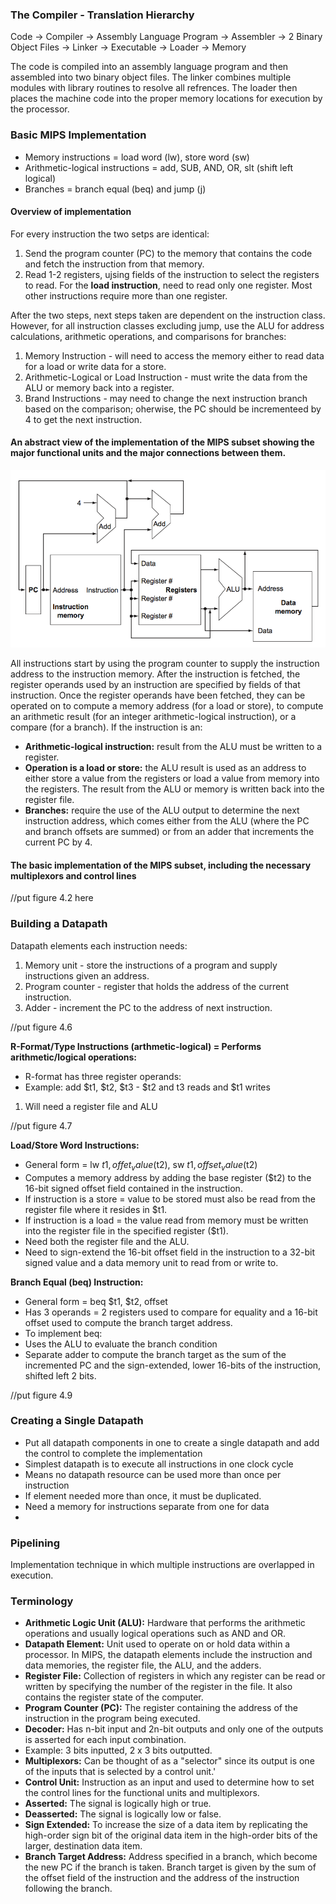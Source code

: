 ### **The Compiler - Translation Hierarchy**
Code -> Compiler -> Assembly Language Program -> Assembler -> 2 Binary Object Files -> Linker -> Executable -> Loader -> Memory

The code is compiled into an assembly language program and then assembled into two binary object files. The linker combines multiple modules with library routines to resolve all refrences. The loader then places the machine code into the proper memory locations for execution by the processor.

### **Basic MIPS Implementation**
- Memory instructions = load word (lw), store word (sw)
- Arithmetic-logical instructions = add, SUB, AND, OR, slt (shift left logical)
- Branches = branch equal (beq) and jump (j)

#### **Overview of implementation**
For every instruction the two setps are identical:

1. Send the program counter (PC) to the memory that contains the code and fetch the instruction from that memory.
2. Read 1-2 registers, ujsing fields of the instruction to select the registers to read. For the **load instruction**, need to read only one register. Most other instructions require more than one register.

After the two steps, next steps taken are dependent on the instruction class. However, for all instruction classes excluding jump, use the ALU for address calculations, arithmetic operations, and comparisons for branches:

1. Memory Instruction - will need to access the memory either to read data for a load or write data for a store.
2. Arithmetic-Logical or Load Instruction - must write the data from the ALU or memory back into a register.
3. Brand Instructions - may need to change the next instruction branch based on the comparison; oherwise, the PC should be incrementeed by 4 to get the next instruction.

#### **An abstract view of the implementation of the MIPS subset showing the major functional units and the major connections between them.**

![figure4.1](https://github.com/R-Ligier/ComputerArchitecture2/blob/master/figure4.1.png "Figure 4.1")

All instructions start by using the program counter to supply the instruction address to the instruction memory. After the instruction is fetched, the register operands used by an instruction are specified by fields of that instruction. Once the register operands have been fetched, they can be operated on to compute a memory address (for a load or store), to compute an arithmetic result (for an integer arithmetic-logical instruction), or a compare (for a branch).
If the instruction is an:
- **Arithmetic-logical instruction:** result from the ALU must be written to a register.
- **Operation is a load or store:** the ALU result is used as an address to either store a value from the registers or load a value from memory into the registers. The result from the ALU or memory is written back into the register file.
- **Branches:** require the use of the ALU output to determine the next instruction address, which comes either from the ALU (where the PC and branch offsets are summed) or from an adder that increments the current PC by 4.

#### **The basic implementation of the MIPS subset, including the necessary multiplexors and control lines**
//put figure 4.2 here

### **Building a Datapath**
Datapath elements each instruction needs:

1. Memory unit - store the instructions of a program and supply instructions given an address.
2. Program counter - register that holds the address of the current instruction.
3. Adder - increment the PC to the address of next instruction.

//put figure 4.6

**R-Format/Type Instructions (arthmetic-logical) = Performs arithmetic/logical operations:**
- R-format has three register operands:
- Example: add $t1, $t2, $t3 - $t2 and t3 reads and $t1 writes
1. Will need a register file and ALU

//put figure 4.7

**Load/Store Word Instructions:**
- General form = lw $t1, offet_value($t2), sw $t1, offset_value ($t2)
- Computes a memory address by adding the base register ($t2) to the 16-bit signed offset field contained in the instruction.
- If instruction is a store = value to be stored must also be read from the register file where it resides in $t1.
- If instruction is a load = the value read from memory must be written into the register file in the specified register ($t1).
- Need both the register file and the ALU.
- Need to sign-extend the 16-bit offset field in the instruction to a 32-bit signed value and a data memory unit to read from or write to.

**Branch Equal (beq) Instruction:**
- General form = beq $t1, $t2, offset
- Has 3 operands = 2 registers used to compare for equality and a 16-bit offset used to compute the branch target address.
- To implement beq:
- Uses the ALU to evaluate the branch condition
- Separate adder to compute the branch target as the sum of the incremented PC and the sign-extended, lower 16-bits of the instruction, shifted left 2 bits.

//put figure 4.9

### **Creating a Single Datapath**
- Put all datapath components in one to create a single datapath and add the control to complete the implementation
- Simplest datapath is to execute all instructions in one clock cycle
- Means no datapath resource can be used more than once per instruction
- If element needed more than once, it must be duplicated.
- Need a memory for instructions separate from one for data
-

### **Pipelining**
Implementation technique in which multiple instructions are overlapped in execution.


### **Terminology**
- **Arithmetic Logic Unit (ALU):** Hardware that performs the arithmetic operations and usually logical operations such as AND and OR.
- **Datapath Element:** Unit used to operate on or hold data within a processor. In MIPS, the datapath elements include the instruction and data memories, the register file, the ALU, and the adders.
- **Register File:** Collection of registers in which any register can be read or written by specifying the number of the register in the file. It also contains the register state of the computer.
- **Program Counter (PC):** The register containing the address of the instruction in the program being executed.
- **Decoder:** Has n-bit input and 2n-bit outputs and only one of the outputs is asserted for each input combination.
- Example: 3 bits inputted, 2 x 3 bits outputted.
- **Multiplexors:** Can be thought of as a "selector" since its output is one of the inputs that is selected by a control unit.'
- **Control Unit:** Instruction as an input and used to determine how to set the control lines for the functional units and multiplexors.
- **Asserted:** The signal is logically high or true.
- **Deasserted:** The signal is logically low or false.
- **Sign Extended:** To increase the size of a data item by replicating the high-order sign bit of the original data item in the high-order bits of the larger, destination data item.
- **Branch Target Address:** Address specified in a branch, which become the new PC if the branch is taken. Branch target is given by the sum of the offset field of the instruction and the address of the instruction following the branch.

